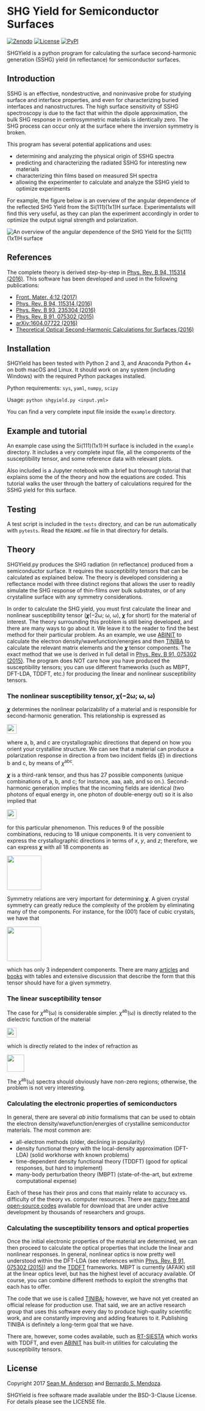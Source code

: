 SHG Yield for Semiconductor Surfaces
====================================

[![Zenodo](https://zenodo.org/badge/11697217.svg)](https://zenodo.org/badge/latestdoi/11697217)
[![License](https://img.shields.io/badge/License-BSD%203--Clause-blue.svg)](https://opensource.org/licenses/BSD-3-Clause)
[![PyPI](https://img.shields.io/pypi/pyversions/Django.svg)]()

SHGYield is a python program for calculating the surface second-harmonic generation (SSHG) yield (in reflectance) for semiconductor surfaces. 


Introduction
------------------------------------

SSHG is an effective, nondestructive, and noninvasive probe for studying surface and interface properties, and even for characterizing buried interfaces and nanostructures. The high surface sensitivity of SSHG spectroscopy is due to the fact that within the dipole approximation, the bulk SHG response in centrosymmetric materials is identically zero. The SHG process can occur only at the surface where the inversion symmetry is broken. 

This program has several potential applications and uses:
* determining and analyzing the physical origin of SSHG spectra
* predicting and characterizing the radiated SSHG for interesting new materials
* characterizing thin films based on measured SH spectra
* allowing the experimenter to calculate and analyze the SSHG yield to optimize experiments

For example, the figure below is an overview of the angular dependence of the reflected SHG Yield from the Si(111)(1x1)H surface. Experimentalists will find this very useful, as they can plan the experiment accordingly in order to optimize the output signal strength and polarization.

![An overview of the angular dependence of the SHG Yield for the Si(111)(1x1)H surface](figures/3D-Si1x1.png)


References
------------------------------------

The complete theory is derived step-by-step in [Phys. Rev. B 94, 115314 (2016)](https://doi.org/10.1103/PhysRevB.94.115314). This software has been developed and used in the following publications:

* [Front. Mater. 4:12 (2017)](https://doi.org/10.3389/fmats.2017.00012)
* [Phys. Rev. B 94, 115314 (2016)](https://doi.org/10.1103/PhysRevB.94.115314)
* [Phys. Rev. B 93, 235304 (2016)](https://doi.org/10.1103/PhysRevB.93.235304)
* [Phys. Rev. B 91, 075302 (2015)](https://doi.org/10.1103/PhysRevB.91.075302)
* [arXiv:1604.07722 (2016)](https://arxiv.org/abs/1604.07722)
* [Theoretical Optical Second-Harmonic Calculations for Surfaces (2016)](https://doi.org/10.13140/RG.2.2.35619.66082)


Installation
------------------------------------

SHGYield has been tested with Python 2 and 3, and Anaconda Python 4+ on both macOS and Linux. It should work on any system (including Windows) with the required Python packages installed.

Python requirements:
`sys`, `yaml`, `numpy`, `scipy`

Usage:
`python shgyield.py <input.yml>`

You can find a very complete input file inside the `example` directory.


Example and tutorial
------------------------------------

An example case using the Si(111)(1x1):H surface is included in the `example` directory. It includes a very complete input file, all the components of the susceptibility tensor, and some reference data with relevant plots.

Also included is a Jupyter notebook with a brief but thorough tutorial that explains some the of the theory and how the equations are coded. This tutorial walks the user through the battery of calculations required for the SSHG yield for this surface.


Testing
------------------------------------

A test script is included in the `tests` directory, and can be run automatically with `pytests`. Read the `README.md` file in that directory for details.


Theory
------------------------------------

SHGYield.py produces the SHG radiation (in reflectance) produced from a semiconductor surface. It requires the susceptibility tensors that can be calculated as explained below. The theory is developed considering a reflectance model with three distinct regions that allows the user to readily simulate the SHG response of thin-films over bulk substrates, or of any crystalline surface with any symmetry considerations. 

In order to calculate the SHG yield, you must first calculate the linear and nonlinear susceptibility tensor (<b><i>χ</i></b>(−2ω; ω, ω), <b><i>χ</i></b> for short) for the material of interest. The theory surrounding this problem is still being developed, and there are many ways to go about it. We leave it to the reader to find the best method for their particular problem. As an example, we use [ABINIT](http://www.abinit.org) to calculate the electron density/wavefunction/energies and then [TINIBA](https://github.com/bemese/tiniba) to calculate the relevant matrix elements and the <b><i>χ</i></b> tensor components. The exact method that we use is derived in full detail in [Phys. Rev. B 91, 075302 (2015)](https://doi.org/10.1103/PhysRevB.91.075302). The program does NOT care how you have produced the susceptibility tensors; you can use different frameworks (such as MBPT, DFT-LDA, TDDFT, etc.) for producing the linear and nonlinear susceptibility tensors. 


### The nonlinear susceptibility tensor, <i>χ</i>(−2ω; ω, ω)


<b><i>χ</i></b> determines the nonlinear polarizability of a material and is responsible for second-harmonic generation. This relationship is expressed as

<img src="figures/polar.png" height="25">

where a, b, and c are crystallographic directions that depend on how you orient your crystalline structure. We can see that a material can produce a polarization response in direction a from two incident fields (<i>E</i>) in directions b and c, by means of <i>χ</i><sup>abc</sup>.

<b><i>χ</i></b> is a third-rank tensor, and thus has 27 possible components (unique combinations of a, b, and c; for instance, aaa, aab, and so on.). Second-harmonic generation implies that the incoming fields are identical (two photons of equal energy in, one photon of double-energy out) so it is also implied that 

<img src="figures/chi2-shg.png" height="25">

for this particular phenomenon. This reduces 9 of the possible combinations, reducing to 18 unique components. It is very convenient to express the crystallographic directions in terms of *x*, *y*, and *z*; therefore, we can express <b><i>χ</i></b> with all 18 components as

<img src="figures/chi2-full.png" height="90">

Symmetry relations are very important for determining <b><i>χ</i></b>. A given crystal symmetry can greatly reduce the complexity of the problem by eliminating many of the components. For instance, for the (001) face of cubic crystals, we have that

<img src="figures/chi2-001.png" height="90">

which has only 3 independent components. There are many [articles](https://journals.aps.org/prb/abstract/10.1103/PhysRevB.35.1129) and [books](https://books.google.com/books?id=bdFju3af2FsC) with tables and extensive discussion that describe the form that this tensor should have for a given symmetry.


### The linear susceptibility tensor

The case for <i>χ</i><sup>ab</sup>(ω) is considerable simpler. <i>χ</i><sup>ab</sup>(ω) is directly related to the dielectric function of the material

<img src="figures/epsilon.png" height="25">

which is directly related to the index of refraction as

<img src="figures/refrac.png" height="45">

The <i>χ</i><sup>ab</sup>(ω) spectra should obviously have non-zero regions; otherwise, the problem is not very interesting.


### Calculating the electronic properties of semiconductors

In general, there are several *ab initio* formalisms that can be used to obtain the electron density/wavefunction/energies of crystalline semiconductor materials. The most common are:

* all-electron methods (older, declining in popularity)
* density functional theory with the local-density approximation (DFT-LDA) (solid workhorse with known problems)
* time-dependent density functional theory (TDDFT) (good for optical responses, but hard to implement)
* many-body perturbation theory (MBPT) (state-of-the-art, but extreme computational expense)

Each of these has their pros and cons that mainly relate to accuracy vs. difficulty of the theory vs. computer resources. There are [many free and open-source codes](http://psi-k.net/software/) available for download that are under active development by thousands of researchers and groups.


### Calculating the susceptibility tensors and optical properties

Once the initial electronic properties of the material are determined, we can then proceed to calculate the optical properties that include the linear and nonlinear responses. In general, nonlinear optics is now pretty well understood within the DFT-LDA (see references within [Phys. Rev. B 91, 075302 (2015)](https://doi.org/10.1103/PhysRevB.91.075302)) and the [TDDFT](http://dx.doi.org/10.1063/1.2790014) frameworks. MBPT is currently (AFAIK) still at the linear optics level, but has the highest level of accuracy available. Of course, you can combine different methods to exploit the strengths that each has to offer. 

The code that we use is called [TINIBA](https://github.com/roguephysicist/tiniba); however, we have not yet created an official release for production use. That said, we are an active research group that uses this software every day to produce high-quality scientific work, and are constantly improving and adding features to it. Publishing TINIBA is definitely a long-term goal that we have.

There are, however, some codes available, such as [RT-SIESTA](http://monalisa.phys.washington.edu/feffproject-rtsiesta.html) which works with TDDFT, and even [ABINIT](http://www.abinit.org/doc/helpfiles/for-v8.2/users/optic_help.html) has built-in utilities for calculating the susceptibility tensors.


License
------------------------------------

Copyright 2017 [Sean M. Anderson](mailto:sma@cio.mx) and [Bernardo S. Mendoza](mailto:bms@cio.mx).

SHGYield is free software made available under the BSD-3-Clause License. For details please see the LICENSE file.
